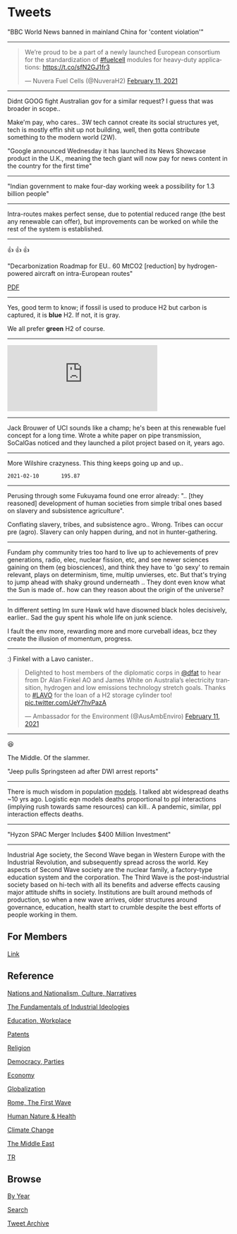 # Tweets

"BBC World News banned in mainland China for 'content violation'"

---

<blockquote class="twitter-tweet"><p lang="en" dir="ltr">We’re proud to be a part of a newly launched European consortium for the standardization of <a href="https://twitter.com/hashtag/fuelcell?src=hash&amp;ref_src=twsrc%5Etfw">#fuelcell</a> modules for heavy-duty applications: <a href="https://t.co/sfN2GJ1fr3">https://t.co/sfN2GJ1fr3</a></p>&mdash; Nuvera Fuel Cells (@NuveraH2) <a href="https://twitter.com/NuveraH2/status/1359870153748590592?ref_src=twsrc%5Etfw">February 11, 2021</a></blockquote> <script async src="https://platform.twitter.com/widgets.js" charset="utf-8"></script>

---

Didnt GOOG fight Australian gov for a similar request? I guess that
was broader in scope..

Make'm pay, who cares.. 3W tech cannot create its social structures
yet, tech is mostly effin shit up not building, well, then gotta
contribute something to the modern world (2W).

"Google announced Wednesday it has launched its News Showcase product
in the U.K., meaning the tech giant will now pay for news content in
the country for the first time"

---

"Indian government to make four-day working week a possibility for 1.3 billion people"

---

Intra-routes makes perfect sense, due to potential reduced range (the
best any renewable can offer), but improvements can be worked on while
the rest of the system is established.

---

👍 👍 👍 

"Decarbonization Roadmap for EU.. 60 MtCO2 [reduction] by
hydrogen-powered aircraft on intra-European routes"

[PDF](https://www.destination2050.eu/wp-content/uploads/2021/02/Destination2050_Report.pdf)

---

Yes, good term to know; if fossil is used to produce H2 but carbon is
captured, it is **blue** H2. If not, it is gray.

We all prefer **green** H2 of course.

---

<iframe width="340" src="https://www.youtube.com/embed/ban_rgwS1Js" frameborder="0" allow="accelerometer; autoplay; clipboard-write; encrypted-media; gyroscope; picture-in-picture" allowfullscreen></iframe>

---

Jack Brouwer of UCI sounds like a champ; he's been at this renewable
fuel concept for a long time. Wrote a white paper on pipe
transmission, SoCalGas noticed and they launched a pilot project based
on it, years ago.

---

More Wilshire crazyness. This thing keeps going up and up..

```
2021-02-10       195.87
```

---

Perusing through some Fukuyama found one error already: ".. [they reasoned]
development of human societies from simple tribal ones based on
slavery and subsistence agriculture".

Conflating slavery, tribes, and subsistence agro.. Wrong. Tribes can
occur pre (agro). Slavery can only happen during, and not in
hunter-gathering.

---

Fundam phy community tries too hard to live up to achievements of prev
generations, radio, elec, nuclear fission, etc, and see newer sciences
gaining on them (eg biosciences), and think they have to 'go sexy' to
remain relevant, plays on determinism, time, multip unvierses,
etc. But that's trying to jump ahead with shaky ground underneath
.. They dont even know what the Sun is made of.. how can they reason
about the origin of the universe?

---

In different setting Im sure Hawk wld have disowned black holes
decisively, earlier.. Sad the guy spent his whole life on junk
science.

I fault the env more, rewarding more and more curveball ideas, bcz
they create the illusion of momentum, progress.

---

:) Finkel with a Lavo canister.. 

<blockquote class="twitter-tweet"><p lang="en" dir="ltr">Delighted to host members of the diplomatic corps in <a href="https://twitter.com/dfat?ref_src=twsrc%5Etfw">@dfat</a> to hear from Dr Alan Finkel AO and James White on Australia’s electricity transition, hydrogen and low emissions technology stretch goals. Thanks to <a href="https://twitter.com/hashtag/LAVO?src=hash&amp;ref_src=twsrc%5Etfw">#LAVO</a> for the loan of a H2 storage cylinder too! <a href="https://t.co/JeY7hvPazA">pic.twitter.com/JeY7hvPazA</a></p>&mdash; Ambassador for the Environment (@AusAmbEnviro) <a href="https://twitter.com/AusAmbEnviro/status/1359721672132030467?ref_src=twsrc%5Etfw">February 11, 2021</a></blockquote> <script async src="https://platform.twitter.com/widgets.js" charset="utf-8"></script>

---

😆 

The Middle. Of the slammer.

"Jeep pulls Springsteen ad after DWI arrest reports"

---

There is much wisdom in population
[models](2011/12/more-on-logistic-equation.md).  I talked abt
widespread deaths ~10 yrs ago. Logistic eqn models deaths proportional
to ppl interactions (implying rush towards same resources) can kill..
A pandemic, similar, ppl interaction effects deaths.

---

"Hyzon SPAC Merger Includes $400 Million Investment"

---

Industrial Age society, the Second Wave began in Western Europe with
the Industrial Revolution, and subsequently spread across the
world. Key aspects of Second Wave society are the nuclear family, a
factory-type education system and the corporation. The Third Wave is
the post-industrial society based on hi-tech with all its benefits and
adverse effects causing major attitude shifts in society. Institutions
are built around methods of production, so when a new wave arrives,
older structures around governance, education, health start to crumble
despite the best efforts of people working in them.

## For Members

[Link](https://thirdwave-members.herokuapp.com)

## Reference

[Nations and Nationalism, Culture, Narratives](/2013/02/nations-and-nationalism.md)

[The Fundamentals of Industrial Ideologies](/2011/04/fundamentals-of-industrial-ideologies.md)

[Education, Workplace](2017/09/education-workplace.md)

[Patents](/2018/09/patents.md)

[Religion](/2015/04/god-religion.md)

[Democracy, Parties](/2016/11/democracy.md)

[Economy](/2018/05/economy.md)

[Globalization](/2018/09/globalization.md)

[Rome, The First Wave](/2017/12/rome.md)

[Human Nature & Health](/2020/07/human-nature.md)

[Climate Change](/2018/12/climate.md)

[The Middle East](/2019/07/middleeast.md)

[TR](../tr)

## Browse

[By Year](years.md)

[Search](search.html)

[Tweet Archive](/tweets/README.md)


